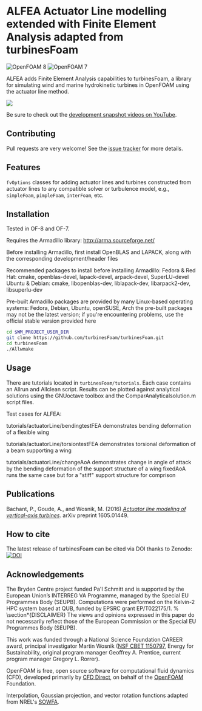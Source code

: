ALFEA
Actuator Line modelling  extended with Finite Element Analysis
adapted from turbinesFoam
============

![OpenFOAM 8](https://img.shields.io/badge/OpenFOAM-8-brightgreen.svg)
![OpenFOAM 7](https://img.shields.io/badge/OpenFOAM-7-brightgreen.svg)

ALFEA adds Finite Element Analysis capabilities to turbinesFoam, a library for simulating wind and marine hydrokinetic turbines
in OpenFOAM using the actuator line method.

[![](https://cloud.githubusercontent.com/assets/4604869/10141523/f2e3ad9a-65da-11e5-971c-b736abd30c3b.png)](https://www.youtube.com/watch?v=THZvV4R1vow)

Be sure to check out the
[development snapshot videos on YouTube](https://www.youtube.com/playlist?list=PLOlLyh5gytG8n8D3V1lDeZ3e9fJf9ux-e).


Contributing
------------

Pull requests are very welcome!
See the [issue tracker](https://github.com/petebachant/turbinesFoam/issues)
for more details.


Features
--------

`fvOptions` classes for adding actuator lines and turbines constructed from
actuator lines to any compatible solver or turbulence model, e.g.,
`simpleFoam`, `pimpleFoam`, `interFoam`, etc.


Installation
------------
Tested in OF-8 and OF-7.

Requires the Armadillo library:
http://arma.sourceforge.net/

Before installing Armadillo, first install OpenBLAS and LAPACK, along with the corresponding development/header files
     
Recommended packages to install before installing Armadillo:
        Fedora & Red Hat: cmake, openblas-devel, lapack-devel, arpack-devel, SuperLU-devel
        Ubuntu & Debian: cmake, libopenblas-dev, liblapack-dev, libarpack2-dev, libsuperlu-dev

Pre-built Armadillo packages are provided by many Linux-based operating systems: Fedora, Debian, Ubuntu, openSUSE, Arch
the pre-built packages may not be the latest version; if you're encountering problems, use the official stable version provided here


```bash
cd $WM_PROJECT_USER_DIR
git clone https://github.com/turbinesFoam/turbinesFoam.git
cd turbinesFoam
./Allwmake
```


Usage
-----

There are tutorials located in `turbinesFoam/tutorials`.
Each case contains an Allrun and Allclean script. 
Results can be plotted against analytical solutions using the GNUoctave toolbox and the ComparAnalyticalsolution.m script files.

Test cases for ALFEA:

tutorials/actuatorLine/bendingtestFEA
 demonstrates bending deformation of a flexible wing 

tutorials/actuatorLine/torsiontestFEA
 demonstrates torsional deformation of a beam supporting a wing

tutorials/actuatorLine/changeAoA
 demonstrates change in angle of attack by the bending deformation of the support structure of a wing
 fixedAoA runs the same case but for a "stiff" support structure for comprison



Publications
------------

Bachant, P., Goude, A., and Wosnik, M. (2016) [_Actuator line modeling of vertical-axis turbines_](https://arxiv.org/abs/1605.01449). arXiv preprint 1605.01449.


How to cite
-----------

The latest release of turbinesFoam can be cited via DOI thanks to Zenodo: [![DOI](https://zenodo.org/badge/4234/turbinesFoam/turbinesFoam.svg)](https://zenodo.org/badge/latestdoi/4234/turbinesFoam/turbinesFoam)


Acknowledgements
----------------
The Bryden Centre project funded Pa\'l Schmitt and is supported by the European 	Union’s INTERREG VA Programme, managed by the Special EU Programmes Body (SEUPB).
Computations were performed on the Kelvin-2 HPC system based at QUB, funded by EPSRC grant EP/T022175/1.
%  
\section*{DISCLAIMER}
The views and opinions expressed in this paper do not necessarily reflect those of the European Commission or the Special EU Programmes Body (SEUPB).



This work was funded through a National Science Foundation CAREER award,
principal investigator Martin Wosnik ([NSF CBET
1150797](http://www.nsf.gov/awardsearch/showAward?AWD_ID=1150797), Energy for
Sustainability, original program manager Geoffrey A. Prentice, current program
manager Gregory L. Rorrer).

OpenFOAM is free, open source software for computational fluid dynamics (CFD),
developed primarily by [CFD Direct](http://cfd.direct), on behalf of the
[OpenFOAM](http://openfoam.org) Foundation.

Interpolation, Gaussian projection, and vector rotation functions adapted from
NREL's [SOWFA](https://github.com/NREL/SOWFA).
